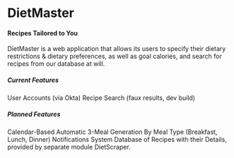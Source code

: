 # DietMaster 
#### Recipes Tailored to You
DietMaster is a web application that allows its users to specify their dietary restrictions & dietary preferences, as well as goal calories, and search for recipes from our database at will.

##### Current Features
User Accounts (via Okta) Recipe Search (faux results, dev build)

##### Planned Features
Calendar-Based Automatic 3-Meal Generation By Meal Type (Breakfast, Lunch, Dinner) Notifications System Database of Recipes with their Details, provided by separate module DietScraper.